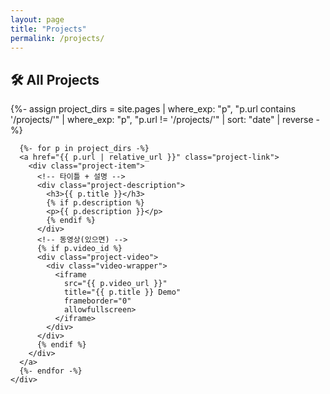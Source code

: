 ```yaml
---
layout: page
title: "Projects"
permalink: /projects/
---
```


<section class="project-showcase-section">
  <h2 class="project-title">🛠️ All Projects</h2>
  <div class="project-showcase-container">
    <div class="project-showcase-grid">
      {%- assign project_dirs = site.pages
         | where_exp: "p", "p.url contains '/projects/'"
         | where_exp: "p", "p.url != '/projects/'"
         | sort: "date"
         | reverse -%}

      {%- for p in project_dirs -%}
      <a href="{{ p.url | relative_url }}" class="project-link">
        <div class="project-item">
          <!-- 타이틀 + 설명 -->
          <div class="project-description">
            <h3>{{ p.title }}</h3>
            {% if p.description %}
            <p>{{ p.description }}</p>
            {% endif %}
          </div>
          <!-- 동영상(있으면) -->
          {% if p.video_id %}
          <div class="project-video">
            <div class="video-wrapper">
              <iframe 
                src="{{ p.video_url }}"
                title="{{ p.title }} Demo"
                frameborder="0"
                allowfullscreen>
              </iframe>
            </div>
          </div>
          {% endif %}
        </div>
      </a>
      {%- endfor -%}
    </div>
  </div>
</section>

